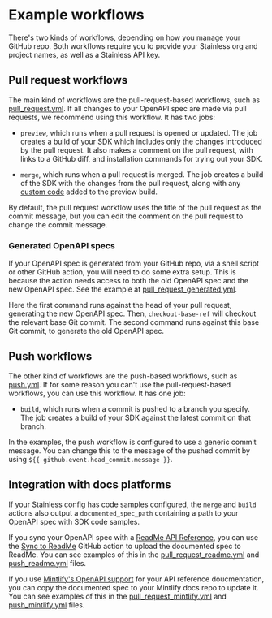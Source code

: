 # Example workflows

There's two kinds of workflows, depending on how you manage your GitHub repo. Both workflows require you to provide your Stainless org and project names, as well as a Stainless API key.

## Pull request workflows

The main kind of workflows are the pull-request-based workflows, such as [pull_request.yml](./pull_request.yml). If all changes to your OpenAPI spec are made via pull requests, we recommend using this workflow. It has two jobs:

* `preview`, which runs when a pull request is opened or updated. The job creates a build of your SDK which includes only the changes introduced by the pull request. It also makes a comment on the pull request, with links to a GitHub diff, and installation commands for trying out your SDK.

* `merge`, which runs when a pull request is merged. The job creates a build of the SDK with the changes from the pull request, along with any [custom code](https://app.stainless.com/docs/guides/patch-custom-code#project-branches) added to the preview build.

By default, the pull request workflow uses the title of the pull request as the commit message, but you can edit the comment on the pull request to change the commit message.

### Generated OpenAPI specs

If your OpenAPI spec is generated from your GitHub repo, via a shell script or other GitHub action, you will need to do some extra setup. This is because the action needs access to both the old OpenAPI spec and the new OpenAPI spec. See the example at [pull_request_generated.yml](./pull_request_generated.yml).

Here  the first command runs against the head of your pull request, generating the new OpenAPI spec. Then, `checkout-base-ref` will checkout the relevant base Git commit. The second command runs against this base Git commit, to generate the old OpenAPI spec.

## Push workflows

The other kind of workflows are the push-based workflows, such as [push.yml](./push.yml). If for some reason you can't use the pull-request-based workflows, you can use this workflow. It has one job:

* `build`, which runs when a commit is pushed to a branch you specify. The job creates a build of your SDK against the latest commit on that branch.

In the examples, the push workflow is configured to use a generic commit message. You can change this to the message of the pushed commit by using `${{ github.event.head_commit.message }}`.

## Integration with docs platforms

If your Stainless config has code samples configured, the `merge` and `build` actions also output a `documented_spec_path` containing a path to your OpenAPI spec with SDK code samples.

If you sync your OpenAPI spec with a [ReadMe API Reference](https://readme.com/), you can use the [Sync to ReadMe](https://github.com/marketplace/actions/rdme-sync-to-readme) GitHub action to upload the documented spec to ReadMe. You can see examples of this in the [pull_request_readme.yml](./pull_request_readme.yml) and [push_readme.yml](./push_readme.yml) files.

If you use [Mintlify's OpenAPI support](https://mintlify.com/docs/api-playground/openapi-setup#in-the-repo) for your API reference doucmentation, you can copy the documented spec to your Mintlify docs repo to update it. You can see examples of this in the [pull_request_mintlify.yml](./pull_request_mintlify.yml) and [push_mintlify.yml](./push_mintlify.yml) files.

